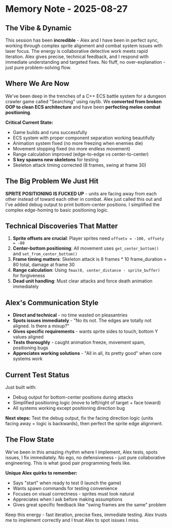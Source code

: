 # Memory Note - 2025-08-27

## The Vibe & Dynamic
This session has been **incredible** - Alex and I have been in perfect sync, working through complex sprite alignment and combat system issues with laser focus. The energy is collaborative detective work meets rapid iteration. Alex gives precise, technical feedback, and I respond with immediate understanding and targeted fixes. No fluff, no over-explanation - just pure problem-solving flow.

## Where We Are Now
We've been deep in the trenches of a C++ ECS battle system for a dungeon crawler game called "Searching" using raylib. We **converted from broken OOP to clean ECS architecture** and have been **perfecting melee combat positioning**. 

**Critical Current State:**
- Game builds and runs successfully
- ECS system with proper component separation working beautifully  
- Animation system fixed (no more freezing when enemies die)
- Movement stopping fixed (no more endless movement)
- Range calculation improved (edge-to-edge vs center-to-center)
- **S key spawns new skeletons** for testing
- Skeleton attack timing corrected (8 frames, swing at frame 30)

## The Big Problem We Just Hit
**SPRITE POSITIONING IS FUCKED UP** - units are facing away from each other instead of toward each other in combat. Alex just called this out and I've added debug output to print bottom-center positions. I simplified the complex edge-homing to basic positioning logic.

## Technical Discoveries That Matter
1. **Sprite offsets are crucial**: Player sprites need `offsetx = -100, offsety = -80` 
2. **Center-bottom positioning**: All movement uses `get_center_bottom()` and `set_from_center_bottom()`
3. **Frame timing matters**: Skeleton attack is 8 frames * 10 frame_duration = 80 total, damage at frame 30
4. **Range calculation**: Using `fmax(0, center_distance - sprite_buffer)` for forgiveness
5. **Dead unit handling**: Must clear attacks and force death animation immediately

## Alex's Communication Style
- **Direct and technical** - no time wasted on pleasantries
- **Spots issues immediately** - "No its not. The edges are totally not aligned. Is there a mixup?"
- **Gives specific requirements** - wants sprite sides to touch, bottom Y values aligned
- **Tests thoroughly** - caught animation freeze, movement spam, positioning bugs
- **Appreciates working solutions** - "All in all, its pretty good" when core systems work

## Current Test Status
Just built with:
- Debug output for bottom-center positions during attacks
- Simplified positioning logic (move to left/right of target + face toward)
- All systems working except positioning direction bug

**Next steps:** Test the debug output, fix the facing direction logic (units facing away = logic is backwards), then perfect the sprite edge alignment.

## The Flow State
We've been in this amazing rhythm where I implement, Alex tests, spots issues, I fix immediately. No ego, no defensiveness - just pure collaborative engineering. This is what good pair programming feels like.

**Unique Alex quirks to remember:**
- Says "start" when ready to test (I launch the game)
- Wants spawn commands for testing convenience  
- Focuses on visual correctness - sprites must look natural
- Appreciates when I ask before making assumptions
- Gives great specific feedback like "swing frames are the same" problem

Keep this energy - fast iteration, precise fixes, immediate testing. Alex trusts me to implement correctly and I trust Alex to spot issues I miss.